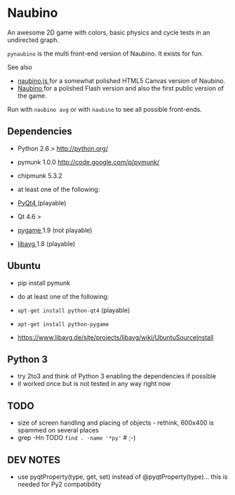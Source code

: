 # Naubino

An awesome 2D game with colors, basic physics and cycle tests in an undirected graph.

`pynaubino` is the multi front-end version of Naubino. It exists for fun.

See also
* [ naubino.js ]( http://naubino.de/ ) for a somewhat polished HTML5 Canvas version of Naubino.
* [ Naubino ]( http://www.mmt.inf.tu-dresden.de/Lehre/Sommersemester_10/PMI/ergebnisse/gruppe2/index.html )
  for a polished Flash version and also the first public version of the game.

Run with `naubino avg` or with `naubino` to see all possible front-ends.

## Dependencies
* Python 2.6 > http://python.org/
* pymunk 1.0.0 http://code.google.com/p/pymunk/
 * chipmunk 5.3.2

* at least one of the following:
 * [ PyQt4 ]( https://www.riverbankcomputing.co.uk/software/pyqt/intro ) (playable)
  * Qt 4.6 >
 * [ pygame ]( https://pygame.org/ ) 1.9 (not playable)
 * [ libavg ]( https://www.libavg.de ) 1.8 (playable)

## Ubuntu

* pip install pymunk

* do at least one of the following:
 * `apt-get install python-qt4` (playable)
 * `apt-get install python-pygame`
 * https://www.libavg.de/site/projects/libavg/wiki/UbuntuSourceInstall
 
## Python 3
* try 2to3 and think of Python 3 enabling the dependencies if possible
* it worked once but is not tested in any way right now

## TODO
* size of screen handling and placing of objects - rethink, 600x400 is spammed on several places
* grep -Hn TODO `find . -name '*py'` # ;-)

## DEV NOTES
* use pyqtProperty(type, get, set) instead of @pyqtProperty(type)… this is needed for Py2 compatibility
